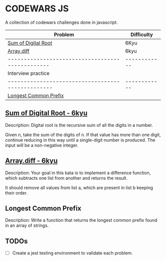 # CODEWARS JS

A collection of codewars challenges done in javascript.

| Problem                                           | Difficulty   |
| ------------------------------------------------- | ------------ |
| [Sum of Digital Root](./digitalRoot.js)           | 6Kyu         |
| [Array.diff](./arrayDif.js)                       | 6kyu         |
| ------------------------------------------------  | ------------ |
| Interview practice                                |              |
| ------------------------------------------------- | ------------ |
| [Longest Common Prefix](./longestCommonPrefix.js) |              |

## [Sum of Digital Root - 6kyu](https://www.codewars.com/kata/541c8630095125aba6000c00/javascript)

Description:
Digital root is the recursive sum of all the digits in a number.

Given n, take the sum of the digits of n. If that value has more than one digit, continue reducing in this way until a single-digit number is produced. The input will be a non-negative integer.

## [Array.diff - 6kyu](https://www.codewars.com/kata/523f5d21c841566fde000009/javascript)

Description:
Your goal in this kata is to implement a difference function, which subtracts one list from another and returns the result.

It should remove all values from list a, which are present in list b keeping their order.

## Longest Common Prefix

Description:
Write a function that returns the longest common prefix found in an array of strings.

## TODOs

- [ ] Create a jest testing environment to validate each problem.
